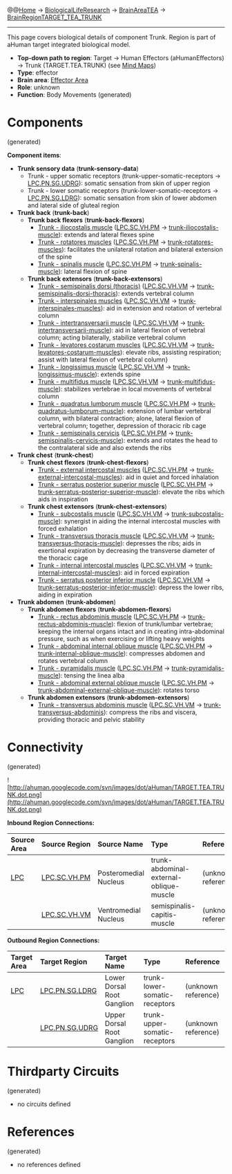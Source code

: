 @@[Home](Home.md) -> [BiologicalLifeResearch](BiologicalLifeResearch.md) -> [BrainAreaTEA](BrainAreaTEA.md) -> [BrainRegionTARGET\_TEA\_TRUNK](BrainRegionTARGET_TEA_TRUNK.md)

---


This page covers biological details of component Trunk.
Region is part of aHuman target integrated biological model.

  * **Top-down path to region**: Target -> Human Effectors (aHumanEffectors) -> Trunk (TARGET.TEA.TRUNK) (see [Mind Maps](OverallMindMaps.md))
  * **Type**: effector
  * **Brain area**: [Effector Area](BrainAreaTEA.md)
  * **Role**: unknown
  * **Function**: Body Movements
(generated)
# Components #
(generated)


**Component items**:
  * **Trunk sensory data** (**trunk-sensory-data**)
    * Trunk - upper somatic receptors (trunk-upper-somatic-receptors -> [LPC.PN.SG.UDRG](BrainRegionLPC_PN_SG_UDRG.md)): somatic sensation from skin of upper region
    * Trunk - lower somatic receptors (trunk-lower-somatic-receptors -> [LPC.PN.SG.LDRG](BrainRegionLPC_PN_SG_LDRG.md)): somatic sensation from skin of lower abdomen and lateral side of gluteal region
  * **Trunk back** (**trunk-back**)
    * **Trunk back flexors** (**trunk-back-flexors**)
      * [Trunk - iliocostalis muscle](http://en.wikipedia.org/wiki/Iliocostalis) ([LPC.SC.VH.PM](BrainRegionLPC_SC_VH_PM.md) -> [trunk-iliocostalis-muscle](HumanMusclesTorso.md)): extends and lateral flexes spine
      * [Trunk - rotatores muscles](http://en.wikipedia.org/wiki/Rotatores_muscle) ([LPC.SC.VH.PM](BrainRegionLPC_SC_VH_PM.md) -> [trunk-rotatores-muscles](HumanMusclesTorso.md)): facilitates the unilateral rotation and bilateral extension of the spine
      * [Trunk - spinalis muscle](http://en.wikipedia.org/wiki/Spinalis) ([LPC.SC.VH.PM](BrainRegionLPC_SC_VH_PM.md) -> [trunk-spinalis-muscle](HumanMusclesTorso.md)): lateral flexion of spine
    * **Trunk back extensors** (**trunk-back-extensors**)
      * [Trunk - semispinalis dorsi (thoracis)](http://en.wikipedia.org/wiki/Semispinalis_dorsi) ([LPC.SC.VH.VM](BrainRegionLPC_SC_VH_VM.md) -> [trunk-semispinalis-dorsi-thoracis](HumanMusclesTorso.md)): extends vertebral column
      * [Trunk - interspinales muscles](http://en.wikipedia.org/wiki/Interspinales_muscle) ([LPC.SC.VH.VM](BrainRegionLPC_SC_VH_VM.md) -> [trunk-interspinales-muscles](HumanMusclesTorso.md)): aid in extension and rotation of vertebral column
      * [Trunk - intertransversarii muscle](http://en.wikipedia.org/wiki/Intertransversarii_muscle) ([LPC.SC.VH.VM](BrainRegionLPC_SC_VH_VM.md) -> [trunk-intertransversarii-muscle](HumanMusclesTorso.md)): aid in lateral flexion of vertebral column; acting bilaterally, stabilize vertebral column
      * [Trunk - levatores costarum muscles](http://en.wikipedia.org/wiki/Levatores_costarum_muscles) ([LPC.SC.VH.VM](BrainRegionLPC_SC_VH_VM.md) -> [trunk-levatores-costarum-muscles](HumanMusclesTorso.md)): elevate ribs, assisting respiration; assist with lateral flexion of vertebral column}
      * [Trunk - longissimus muscle](http://en.wikipedia.org/wiki/Longissimus) ([LPC.SC.VH.VM](BrainRegionLPC_SC_VH_VM.md) -> [trunk-longissimus-muscle](HumanMusclesTorso.md)): extends spine
      * [Trunk - multifidus muscle](http://en.wikipedia.org/wiki/Multifidus_muscle) ([LPC.SC.VH.VM](BrainRegionLPC_SC_VH_VM.md) -> [trunk-multifidus-muscle](HumanMusclesTorso.md)): stabilizes vertebrae in local movements of vertebral column
      * [Trunk - quadratus lumborum muscle](http://en.wikipedia.org/wiki/Quadratus_lumborum_muscle) ([LPC.SC.VH.PM](BrainRegionLPC_SC_VH_PM.md) -> [trunk-quadratus-lumborum-muscle](HumanMusclesTorso.md)): extension of lumbar vertebral column, with bilateral contraction; alone, lateral flexion of vertebral column; together, depression of thoracic rib cage
      * [Trunk - semispinalis cervicis](http://en.wikipedia.org/wiki/Semispinalis_cervicis) ([LPC.SC.VH.PM](BrainRegionLPC_SC_VH_PM.md) -> [trunk-semispinalis-cervicis-muscle](HumanMusclesTorso.md)): extends and rotates the head to the contralateral side and also extends the ribs
  * **Trunk chest** (**trunk-chest**)
    * **Trunk chest flexors** (**trunk-chest-flexors**)
      * [Trunk - external intercostal muscles](http://en.wikipedia.org/wiki/External_intercostal_muscles) ([LPC.SC.VH.PM](BrainRegionLPC_SC_VH_PM.md) -> [trunk-external-intercostal-muscles](HumanMusclesTorso.md)): aid in quiet and forced inhalation
      * [Trunk - serratus posterior superior muscle](http://en.wikipedia.org/wiki/Serratus_posterior_superior_muscle) ([LPC.SC.VH.PM](BrainRegionLPC_SC_VH_PM.md) -> [trunk-serratus-posterior-superior-muscle](HumanMusclesTorso.md)): elevate the ribs which aids in inspiration
    * **Trunk chest extensors** (**trunk-chest-extensors**)
      * [Trunk - subcostalis muscle](http://en.wikipedia.org/wiki/Semispinalis_dorsi) ([LPC.SC.VH.VM](BrainRegionLPC_SC_VH_VM.md) -> [trunk-subcostalis-muscle](HumanMusclesTorso.md)): synergist in aiding the internal intercostal muscles with forced exhalation
      * [Trunk - transversus thoracis muscle](http://en.wikipedia.org/wiki/Semispinalis_dorsi) ([LPC.SC.VH.VM](BrainRegionLPC_SC_VH_VM.md) -> [trunk-transversus-thoracis-muscle](HumanMusclesTorso.md)): depresses the ribs; aids in exertional expiration by decreasing the transverse diameter of the thoracic cage
      * [Trunk - internal intercostal muscles](http://en.wikipedia.org/wiki/Internal_intercostal_muscles) ([LPC.SC.VH.VM](BrainRegionLPC_SC_VH_VM.md) -> [trunk-internal-intercostal-muscles](HumanMusclesTorso.md)): aid in forced expiration
      * [Trunk - serratus posterior inferior muscle](http://en.wikipedia.org/wiki/Serratus_posterior_inferior_muscle) ([LPC.SC.VH.VM](BrainRegionLPC_SC_VH_VM.md) -> [trunk-serratus-posterior-inferior-muscle](HumanMusclesTorso.md)): depress the lower ribs, aiding in expiration
  * **Trunk abdomen** (**trunk-abdomen**)
    * **Trunk abdomen flexors** (**trunk-abdomen-flexors**)
      * [Trunk - rectus abdominis muscle](http://en.wikipedia.org/wiki/Rectus_abdominis_muscle) ([LPC.SC.VH.PM](BrainRegionLPC_SC_VH_PM.md) -> [trunk-rectus-abdominis-muscle](HumanMusclesTorso.md)): flexion of trunk/lumbar vertebrae; keeping the internal organs intact and in creating intra-abdominal pressure, such as when exercising or lifting heavy weights
      * [Trunk - abdominal internal oblique muscle](http://en.wikipedia.org/wiki/Abdominal_internal_oblique_muscle) ([LPC.SC.VH.PM](BrainRegionLPC_SC_VH_PM.md) -> [trunk-internal-oblique-muscle](HumanMusclesTorso.md)): compresses abdomen and rotates vertebral column
      * [Trunk - pyramidalis muscle](http://en.wikipedia.org/wiki/Pyramidalis_muscle) ([LPC.SC.VH.PM](BrainRegionLPC_SC_VH_PM.md) -> [trunk-pyramidalis-muscle](HumanMusclesTorso.md)): tensing the linea alba
      * [Trunk - abdominal external oblique muscle](http://en.wikipedia.org/wiki/Abdominal_external_oblique_muscle) ([LPC.SC.VH.PM](BrainRegionLPC_SC_VH_PM.md) -> [trunk-abdominal-external-oblique-muscle](HumanMusclesTorso.md)): rotates torso
    * **Trunk abdomen extensors** (**trunk-abdomen-extensors**)
      * [Trunk - transversus abdominis muscle](http://en.wikipedia.org/wiki/Transversus_abdominis_muscle) ([LPC.SC.VH.VM](BrainRegionLPC_SC_VH_VM.md) -> [trunk-transversus-abdominis](HumanMusclesTorso.md)): compress the ribs and viscera, providing thoracic and pelvic stability

# Connectivity #
(generated)


![http://ahuman.googlecode.com/svn/images/dot/aHuman/TARGET.TEA.TRUNK.dot.png](http://ahuman.googlecode.com/svn/images/dot/aHuman/TARGET.TEA.TRUNK.dot.png)

**Inbound Region Connections:**

| **Source Area** | **Source Region** | **Source Name** | **Type** | **Reference** |
|:----------------|:------------------|:----------------|:---------|:--------------|
| [LPC](BrainAreaLPC.md) | [LPC.SC.VH.PM](BrainRegionLPC_SC_VH_PM.md) | Posteromedial Nucleus | trunk-abdominal-external-oblique-muscle | (unknown reference) |
|                 | [LPC.SC.VH.VM](BrainRegionLPC_SC_VH_VM.md) | Ventromedial Nucleus | semispinalis-capitis-muscle | (unknown reference) |

**Outbound Region Connections:**

| **Target Area** | **Target Region** | **Target Name** | **Type** | **Reference** |
|:----------------|:------------------|:----------------|:---------|:--------------|
| [LPC](BrainAreaLPC.md) | [LPC.PN.SG.LDRG](BrainRegionLPC_PN_SG_LDRG.md) | Lower Dorsal Root Ganglion | trunk-lower-somatic-receptors | (unknown reference) |
|                 | [LPC.PN.SG.UDRG](BrainRegionLPC_PN_SG_UDRG.md) | Upper Dorsal Root Ganglion | trunk-upper-somatic-receptors | (unknown reference) |

# Thirdparty Circuits #
(generated)

  * no circuits defined

# References #
(generated)

  * no references defined
